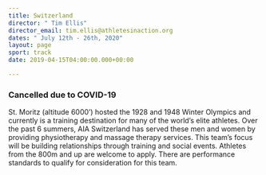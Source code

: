 ```yaml
---
title: Switzerland
director: " Tim Ellis"
director_email: tim.ellis@athletesinaction.org
dates: " July 12th - 26th, 2020"
layout: page
sport: track
date: 2019-04-15T04:00:00.000+00:00

---
```


### Cancelled due to COVID-19
St. Moritz (altitude 6000’) hosted the 1928 and 1948 Winter Olympics and currently is a training destination for many of the world’s elite athletes.  Over the past 6 summers, AIA Switzerland has served these men and women by providing physiotherapy and massage therapy services. This team’s focus will be building relationships through training and social events. Athletes from the 800m and up are welcome to apply. There are performance standards to qualify for consideration for this team.